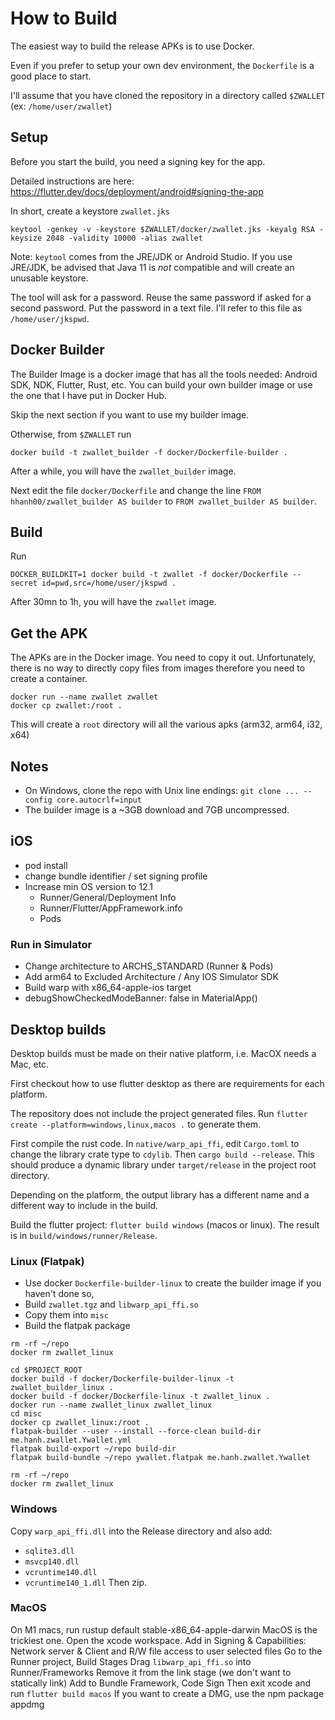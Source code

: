 # How to Build

The easiest way to build the release APKs is to use Docker.

Even if you prefer to setup your own dev environment, the `Dockerfile` is a good place to start.

I'll assume that you have cloned the repository in a directory called `$ZWALLET` (ex: `/home/user/zwallet`)

## Setup 

Before you start the build, you need a signing key for the app.

Detailed instructions are here: https://flutter.dev/docs/deployment/android#signing-the-app

In short, create a keystore `zwallet.jks` 

```shell
keytool -genkey -v -keystore $ZWALLET/docker/zwallet.jks -keyalg RSA -keysize 2048 -validity 10000 -alias zwallet
```

Note: `keytool` comes from the JRE/JDK or Android Studio. If you use JRE/JDK, be advised that Java 11 is *not*
compatible and will create an unusable keystore.

The tool will ask for a password. Reuse the same password if asked for a second password.
Put the password in a text file. I'll refer to this file as `/home/user/jkspwd`.  

## Docker Builder

The Builder Image is a docker image that has all the tools needed: Android SDK, NDK, Flutter, Rust, etc.
You can build your own builder image or use the one that I have put in Docker Hub.

Skip the next section if you want to use my builder image.

Otherwise, from `$ZWALLET` run

`docker build -t zwallet_builder -f docker/Dockerfile-builder .`

After a while, you will have the `zwallet_builder` image.

Next edit the file `docker/Dockerfile` and change the line `FROM hhanh00/zwallet_builder AS builder`
to `FROM zwallet_builder AS builder`.

## Build

Run

`DOCKER_BUILDKIT=1 docker build -t zwallet -f docker/Dockerfile --secret id=pwd,src=/home/user/jkspwd .`

After 30mn to 1h, you will have the `zwallet` image.

## Get the APK

The APKs are in the Docker image. You need to copy it out. Unfortunately, there
is no way to directly copy files from images therefore you need to create a container.

```shell
docker run --name zwallet zwallet
docker cp zwallet:/root .
```

This will create a `root` directory will all the various apks (arm32, arm64, i32, x64)

## Notes

- On Windows, clone the repo with Unix line endings: `git clone ... --config core.autocrlf=input`
- The builder image is a ~3GB download and 7GB uncompressed.

## iOS

- pod install
- change bundle identifier / set signing profile
- Increase min OS version to 12.1
    - Runner/General/Deployment Info
    - Runner/Flutter/AppFramework.info
    - Pods

### Run in Simulator

- Change architecture to ARCHS_STANDARD (Runner & Pods)
- Add arm64 to Excluded Architecture / Any IOS Simulator SDK
- Build warp with x86_64-apple-ios target
- debugShowCheckedModeBanner: false in MaterialApp()

## Desktop builds

Desktop builds must be made on their native platform, i.e. MacOX
needs a Mac, etc.

First checkout how to use flutter desktop as there are requirements
for each platform.

The repository does not include the project generated files.
Run `flutter create --platform=windows,linux,macos .` to generate them.

First compile the rust code. In `native/warp_api_ffi`, edit `Cargo.toml`
to change the library crate type to `cdylib`. Then `cargo build --release`.
This should produce a dynamic library under `target/release` in the project root
directory.

Depending on the platform, the output library has a different name and
a different way to include in the build.

Build the flutter project: `flutter build windows` (macos or linux).
The result is in `build/windows/runner/Release`.

### Linux (Flatpak)

- Use docker `Dockerfile-builder-linux` to create the builder image if you haven't done so,
- Build `zwallet.tgz` and `libwarp_api_ffi.so`
- Copy them into `misc`
- Build the flatpak package

```
rm -rf ~/repo
docker rm zwallet_linux

cd $PROJECT_ROOT
docker build -f docker/Dockerfile-builder-linux -t zwallet_builder_linux .
docker build -f docker/Dockerfile-linux -t zwallet_linux .
docker run --name zwallet_linux zwallet_linux
cd misc
docker cp zwallet_linux:/root .
flatpak-builder --user --install --force-clean build-dir me.hanh.zwallet.Ywallet.yml 
flatpak build-export ~/repo build-dir
flatpak build-bundle ~/repo ywallet.flatpak me.hanh.zwallet.Ywallet

rm -rf ~/repo
docker rm zwallet_linux
```

### Windows
Copy `warp_api_ffi.dll` into the Release directory and also add:
- `sqlite3.dll`
- `msvcp140.dll`
- `vcruntime140.dll`
- `vcruntime140_1.dll`
Then zip.

### MacOS
On M1 macs, run rustup default stable-x86_64-apple-darwin
MacOS is the trickiest one. Open the xcode workspace.
Add in Signing & Capabilities: Network server & Client and R/W file access
to user selected files
Go to the Runner project, Build Stages
Drag `libwarp_api_ffi.so` into Runner/Frameworks
Remove it from the link stage (we don't want to statically link)
Add to Bundle Framework, Code Sign
Then exit xcode and run `flutter build macos`
If you want to create a DMG, use the npm package appdmg


